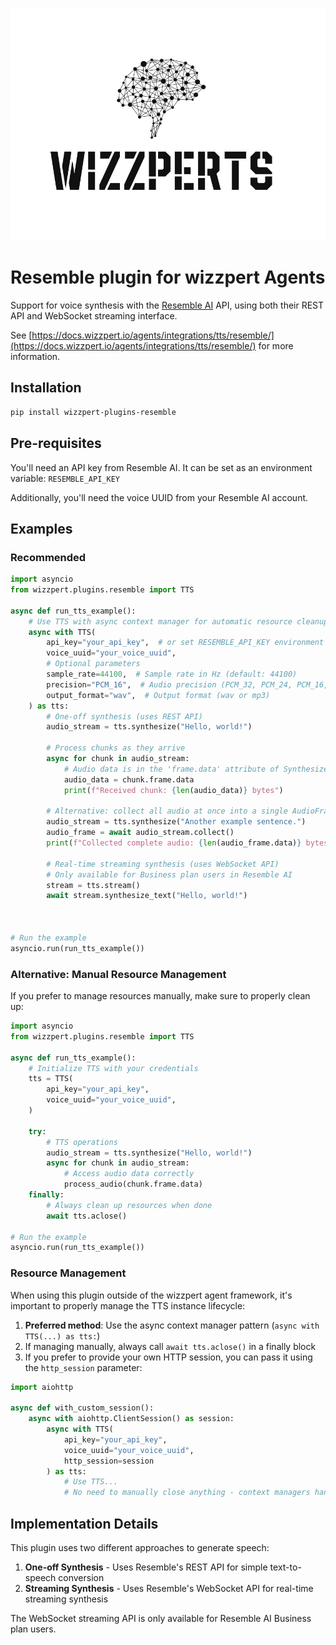 ![Wizzpert Logo](wizzpert-plugins/assets/logo.png)

# Resemble plugin for wizzpert Agents

Support for voice synthesis with the [Resemble AI](https://www.resemble.ai/) API, using both their REST API and WebSocket streaming interface.

See [https://docs.wizzpert.io/agents/integrations/tts/resemble/](https://docs.wizzpert.io/agents/integrations/tts/resemble/) for more information.

## Installation

```bash
pip install wizzpert-plugins-resemble
```

## Pre-requisites

You'll need an API key from Resemble AI. It can be set as an environment variable: `RESEMBLE_API_KEY`

Additionally, you'll need the voice UUID from your Resemble AI account.

## Examples

### Recommended

```python
import asyncio
from wizzpert.plugins.resemble import TTS

async def run_tts_example():
    # Use TTS with async context manager for automatic resource cleanup
    async with TTS(
        api_key="your_api_key",  # or set RESEMBLE_API_KEY environment variable
        voice_uuid="your_voice_uuid",
        # Optional parameters
        sample_rate=44100,  # Sample rate in Hz (default: 44100)
        precision="PCM_16",  # Audio precision (PCM_32, PCM_24, PCM_16, MULAW)
        output_format="wav",  # Output format (wav or mp3)
    ) as tts:
        # One-off synthesis (uses REST API)
        audio_stream = tts.synthesize("Hello, world!")
        
        # Process chunks as they arrive
        async for chunk in audio_stream:
            # Audio data is in the 'frame.data' attribute of SynthesizedAudio objects
            audio_data = chunk.frame.data
            print(f"Received chunk: {len(audio_data)} bytes")
        
        # Alternative: collect all audio at once into a single AudioFrame
        audio_stream = tts.synthesize("Another example sentence.")
        audio_frame = await audio_stream.collect()
        print(f"Collected complete audio: {len(audio_frame.data)} bytes")
        
        # Real-time streaming synthesis (uses WebSocket API)
        # Only available for Business plan users in Resemble AI
        stream = tts.stream()
        await stream.synthesize_text("Hello, world!")
        


# Run the example
asyncio.run(run_tts_example())
```

### Alternative: Manual Resource Management

If you prefer to manage resources manually, make sure to properly clean up:

```python
import asyncio
from wizzpert.plugins.resemble import TTS

async def run_tts_example():
    # Initialize TTS with your credentials
    tts = TTS(
        api_key="your_api_key", 
        voice_uuid="your_voice_uuid",
    )

    try:
        # TTS operations
        audio_stream = tts.synthesize("Hello, world!")
        async for chunk in audio_stream:
            # Access audio data correctly
            process_audio(chunk.frame.data)
    finally:
        # Always clean up resources when done
        await tts.aclose()

# Run the example
asyncio.run(run_tts_example())
```

### Resource Management

When using this plugin outside of the wizzpert agent framework, it's important to properly manage the TTS instance lifecycle:

1. **Preferred method**: Use the async context manager pattern (`async with TTS(...) as tts:`)
2. If managing manually, always call `await tts.aclose()` in a finally block
3. If you prefer to provide your own HTTP session, you can pass it using the `http_session` parameter:

```python
import aiohttp

async def with_custom_session():
    async with aiohttp.ClientSession() as session:
        async with TTS(
            api_key="your_api_key",
            voice_uuid="your_voice_uuid",
            http_session=session
        ) as tts:
            # Use TTS...
            # No need to manually close anything - context managers handle it all
```

## Implementation Details

This plugin uses two different approaches to generate speech:

1. **One-off Synthesis** - Uses Resemble's REST API for simple text-to-speech conversion
2. **Streaming Synthesis** - Uses Resemble's WebSocket API for real-time streaming synthesis

The WebSocket streaming API is only available for Resemble AI Business plan users. 
